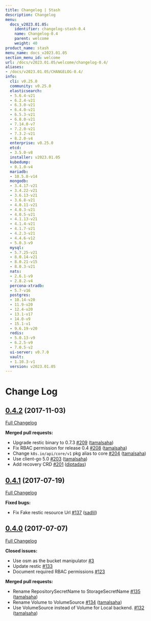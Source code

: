 ```yaml
---
title: Changelog | Stash
description: Changelog
menu:
  docs_v2023.01.05:
    identifier: changelog-stash-0.4
    name: Changelog-0.4
    parent: welcome
    weight: 40
product_name: stash
menu_name: docs_v2023.01.05
section_menu_id: welcome
url: /docs/v2023.01.05/welcome/changelog-0.4/
aliases:
- /docs/v2023.01.05/CHANGELOG-0.4/
info:
  cli: v0.25.0
  community: v0.25.0
  elasticsearch:
  - 5.6.4-v21
  - 6.2.4-v21
  - 6.3.0-v21
  - 6.4.0-v21
  - 6.5.3-v21
  - 6.8.0-v21
  - 7.14.0-v7
  - 7.2.0-v21
  - 7.3.2-v21
  - 8.2.0-v4
  enterprise: v0.25.0
  etcd:
  - 3.5.0-v8
  installer: v2023.01.05
  kubedump:
  - 0.1.0-v4
  mariadb:
  - 10.5.8-v14
  mongodb:
  - 3.4.17-v21
  - 3.4.22-v21
  - 3.6.13-v21
  - 3.6.8-v21
  - 4.0.11-v21
  - 4.0.3-v21
  - 4.0.5-v21
  - 4.1.13-v21
  - 4.1.4-v21
  - 4.1.7-v21
  - 4.2.3-v21
  - 4.4.6-v12
  - 5.0.3-v9
  mysql:
  - 5.7.25-v21
  - 8.0.14-v21
  - 8.0.21-v15
  - 8.0.3-v21
  nats:
  - 2.6.1-v9
  - 2.8.2-v4
  percona-xtradb:
  - 5.7-v16
  postgres:
  - 10.14-v20
  - 11.9-v20
  - 12.4-v20
  - 13.1-v17
  - 14.0-v9
  - 15.1-v1
  - 9.6.19-v20
  redis:
  - 5.0.13-v9
  - 6.2.5-v9
  - 7.0.5-v2
  ui-server: v0.7.0
  vault:
  - 1.10.3-v1
  version: v2023.01.05
---
```


# Change Log

## [0.4.2](https://github.com/appscode/stash/tree/0.4.2) (2017-11-03)
[Full Changelog](https://github.com/appscode/stash/compare/0.5.1...0.4.2)

**Merged pull requests:**

- Upgrade restic binary to 0.7.3 [\#209](https://github.com/appscode/stash/pull/209) ([tamalsaha](https://github.com/tamalsaha))
- Fix RBAC permission for release 0.4 [\#208](https://github.com/appscode/stash/pull/208) ([tamalsaha](https://github.com/tamalsaha))
- Change `k8s.io/api/core/v1` pkg alias to core [\#204](https://github.com/appscode/stash/pull/204) ([tamalsaha](https://github.com/tamalsaha))
- Use client-go 5.0 [\#203](https://github.com/appscode/stash/pull/203) ([tamalsaha](https://github.com/tamalsaha))
- Add recovery CRD [\#201](https://github.com/appscode/stash/pull/201) ([diptadas](https://github.com/diptadas))


## [0.4.1](https://github.com/appscode/stash/tree/0.4.1) (2017-07-19)
[Full Changelog](https://github.com/appscode/stash/compare/0.4.0...0.4.1)

**Fixed bugs:**

- Fix Fake restic resource Url [\#137](https://github.com/appscode/stash/pull/137) ([sadlil](https://github.com/sadlil))

## [0.4.0](https://github.com/appscode/stash/tree/0.4.0) (2017-07-07)
[Full Changelog](https://github.com/appscode/stash/compare/0.3.1...0.4.0)

**Closed issues:**

- Use osm as the bucket manipulator [\#3](https://github.com/appscode/stash/issues/3)
- Update restic [\#133](https://github.com/appscode/stash/issues/133)
- Document required RBAC permissions [\#123](https://github.com/appscode/stash/issues/123)

**Merged pull requests:**

- Rename RepositorySecretName to StorageSecretName [\#135](https://github.com/appscode/stash/pull/135) ([tamalsaha](https://github.com/tamalsaha))
- Rename Volume to VolumeSource [\#134](https://github.com/appscode/stash/pull/134) ([tamalsaha](https://github.com/tamalsaha))
- Use VolumeSource instead of Volume for Local backend. [\#132](https://github.com/appscode/stash/pull/132) ([tamalsaha](https://github.com/tamalsaha))
